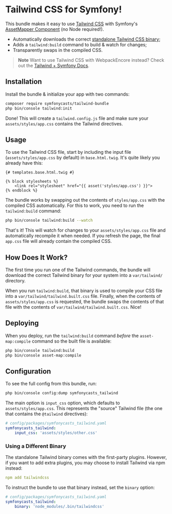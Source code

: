 # Tailwind CSS for Symfony!

This bundle makes it easy to use [Tailwind CSS](https://tailwindcss.com/) with
Symfony's [AssetMapper Component](https://symfony.com/doc/current/frontend/asset_mapper.html)
(no Node required!).

* Automatically downloads the correct [standalone Tailwind CSS binary](https://tailwindcss.com/blog/standalone-cli);
* Adds a `tailwind:build` command to build & watch for changes;
* Transparently swaps in the compiled CSS.

> **Note**
> Want to use Tailwind CSS with WebpackEncore instead? Check out
> the [Tailwind + Symfony Docs](https://tailwindcss.com/docs/guides/symfony).

## Installation

Install the bundle & initialize your app with two commands:

```bash
composer require symfonycasts/tailwind-bundle
php bin/console tailwind:init
```

Done! This will create a ``tailwind.config.js`` file and make sure your
``assets/styles/app.css`` contains the Tailwind directives.

## Usage

To use the Tailwind CSS file, start by including the input file
(`assets/styles/app.css` by default) in `base.html.twig`. It's quite likely
you already have this:

```twig
{# templates.base.html.twig #}

{% block stylesheets %}
    <link rel="stylesheet" href="{{ asset('styles/app.css') }}">
{% endblock %}
```

The bundle works by swapping out the contents of `styles/app.css` with the
compiled CSS automatically. For this to work, you need to run the `tailwind:build`
command:

```bash
php bin/console tailwind:build --watch
```

That's it! This will watch for changes to your `assets/styles/app.css` file
and automatically recompile it when needed. If you refresh the page, the
final `app.css` file will already contain the compiled CSS.

## How Does It Work?

The first time you run one of the Tailwind commands, the bundle will
download the correct Tailwind binary for your system into a `var/tailwind/`
directory.

When you run `tailwind:build`, that binary is used to compile
your CSS file into a `var/tailwind/tailwind.built.css` file. Finally,
when the contents of `assets/styles/app.css` is requested, the bundle
swaps the contents of that file with the contents of `var/tailwind/tailwind.built.css`.
Nice!

## Deploying

When you deploy, run the `tailwind:build` command *before* the `asset-map:compile`
command so the built file is available:

```bash
php bin/console tailwind:build
php bin/console asset-map:compile
```

## Configuration

To see the full config from this bundle, run:

```bash
php bin/console config:dump symfonycasts_tailwind
```

The main option is `input_css` option, which defaults to `assets/styles/app.css`.
This represents the "source" Tailwind file (the one that contains the `@tailwind`
directives):

```yml
# config/packages/symfonycasts_tailwind.yaml
symfonycasts_tailwind:
    input_css: 'assets/styles/other.css'
```

### Using a Different Binary

The standalone Tailwind binary comes with the first-party plugins. However,
if you want to add extra plugins, you may choose to install Tailwind via
npm instead:

```yml
npm add tailwindcss
```

To instruct the bundle to use that binary instead, set the `binary` option:

```yml
# config/packages/symfonycasts_tailwind.yaml
symfonycasts_tailwind:
    binary: 'node_modules/.bin/tailwindcss'
```
